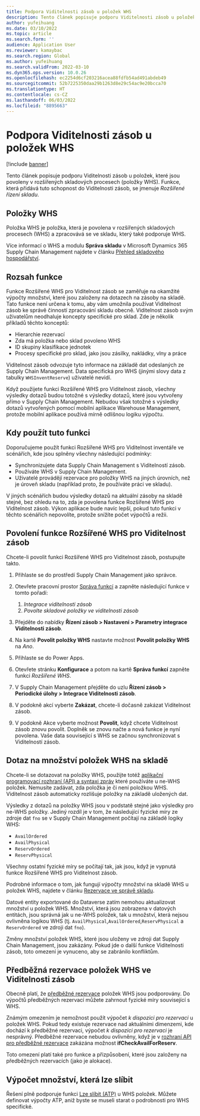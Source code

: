 ```yaml
---
title: Podpora Viditelnosti zásob u položek WHS
description: Tento článek popisuje podporu Viditelnosti zásob u položek, které jsou povoleny v rozšířených skladových procesech (položky WHS).
author: yufeihuang
ms.date: 03/10/2022
ms.topic: article
ms.search.form: ''
audience: Application User
ms.reviewer: kamaybac
ms.search.region: Global
ms.author: yufeihuang
ms.search.validFrom: 2022-03-10
ms.dyn365.ops.version: 10.0.26
ms.openlocfilehash: ec2254d6cf203216acea88fdfb54ad491abdeb49
ms.sourcegitcommit: 52b7225350daa29b1263d8e29c54ac9e20bcca70
ms.translationtype: HT
ms.contentlocale: cs-CZ
ms.lasthandoff: 06/03/2022
ms.locfileid: "8895663"
---
```

# <a name="inventory-visibility-support-for-whs-items"></a>Podpora Viditelnosti zásob u položek WHS

[!include [banner](../includes/banner.md)]

Tento článek popisuje podporu Viditelnosti zásob u položek, které jsou povoleny v rozšířených skladových procesech (položky WHS). Funkce, která přidává tuto schopnost do Viditelnosti zásob, se jmenuje *Rozšířené řízení skladu*.

## <a name="whs-items"></a>Položky WHS

Položka WHS je položka, která je povolena v rozšířených skladových procesech (WHS) a zpracovává se ve skladu, který také podporuje WHS.

Více informací o WHS a modulu **Správa skladu** v Microsoft Dynamics 365 Supply Chain Management najdete v článku [Přehled skladového hospodářství](../warehousing/warehouse-management-overview.md).

## <a name="scope-of-the-feature"></a>Rozsah funkce

Funkce Rozšířené WHS pro Viditelnost zásob se zaměřuje na okamžité výpočty množství, které jsou založeny na dotazech na zásoby na skladě. Tato funkce není určena k tomu, aby vám umožnila používat Viditelnost zásob ke správě činností zpracování skladu obecně. Viditelnost zásob svým uživatelům neodhaluje koncepty specifické pro sklad. Zde je několik příkladů těchto konceptů:

- Hierarchie rezervací
- Zda má položka nebo sklad povoleno WHS
- ID skupiny klasifikace jednotek
- Procesy specifické pro sklad, jako jsou zásilky, nakládky, vlny a práce

Viditelnost zásob odvozuje tyto informace na základě dat odeslaných ze Supply Chain Management. Data specifická pro WHS (jinými slovy data z tabulky `WHSInventReserve`) uživatelé nevidí.

Když použijete funkci Rozšířené WHS pro Viditelnost zásob, všechny výsledky dotazů budou totožné s výsledky dotazů, které jsou vytvořeny přímo v Supply Chain Management. Nebudou však totožné s výsledky dotazů vytvořených pomocí mobilní aplikace Warehouse Management, protože mobilní aplikace používá mírně odlišnou logiku výpočtu.

## <a name="when-to-use-the-feature"></a>Kdy použít tuto funkci

Doporučujeme použít funkci Rozšířené WHS pro Viditelnost inventáře ve scénářích, kde jsou splněny všechny následující podmínky:

- Synchronizujete data Supply Chain Management s Viditelností zásob.
- Používáte WHS v Supply Chain Management.
- Uživatelé provádějí rezervace pro položky WHS na jiných úrovních, než je úroveň skladu (například proto, že používáte práci ve skladu).

V jiných scénářích budou výsledky dotazů na aktuální zásoby na skladě stejné, bez ohledu na to, zda je povolena funkce Rozšířené WHS pro Viditelnost zásob. Výkon aplikace bude navíc lepší, pokud tuto funkci v těchto scénářích nepovolíte, protože snížíte počet výpočtů a režii.

## <a name="enable-the-advanced-whs-feature-for-inventory-visibility"></a>Povolení funkce Rozšířené WHS pro Viditelnost zásob

Chcete-li povolit funkci Rozšířené WHS pro Viditelnost zásob, postupujte takto.

1. Přihlaste se do prostředí Supply Chain Management jako správce.
1. Otevřete pracovní prostor [Správa funkcí](../../fin-ops-core/fin-ops/get-started/feature-management/feature-management-overview.md) a zapněte následující funkce v tomto pořadí:

    1. *Integrace viditelnosti zásob*
    1. *Povolte skladové položky ve viditelnosti zásob*

1. Přejděte do nabídky **Řízení zásob \> Nastavení \> Parametry integrace Viditelnosti zásob**.
1. Na kartě **Povolit položky WHS** nastavte možnost **Povolit položky WHS** na *Ano*.
1. Přihlaste se do Power Apps.
1. Otevřete stránku **Konfigurace** a potom na kartě **Správa funkcí** zapněte funkci *Rozšířené WHS*.
1. V Supply Chain Management přejděte do uzlu **Řízení zásob \> Periodické úlohy \> Integrace Viditelnosti zásob**.
1. V podokně akcí vyberte **Zakázat**, chcete-li dočasně zakázat Viditelnost zásob.
1. V podokně Akce vyberte možnost **Povolit**, když chcete Viditelnost zásob znovu povolit. Doplněk se znovu načte a nová funkce je nyní povolena. Vaše data související s WHS se začnou synchronizovat s Viditelností zásob.

## <a name="query-on-hand-quantities-of-whs-items"></a>Dotaz na množství položek WHS na skladě

Chcete-li se dotazovat na položky WHS, použijte totéž [aplikační programovací rozhraní (API) a syntaxi zpráv](inventory-visibility-api.md) které používáte u ne-WHS položek. Nemusíte zadávat, zda položka je či není položkou WHS. Viditelnost zásob automaticky rozlišuje položky na základě uložených dat.

Výsledky z dotazů na položky WHS jsou v podstatě stejné jako výsledky pro ne-WHS položky. Jediný rozdíl je v tom, že následující fyzické míry ze zdroje dat `fno` se v Supply Chain Management počítají na základě logiky WHS:

- `AvailOrdered`
- `AvailPhysical`
- `ReservOrdered`
- `ReservPhysical`

Všechny ostatní fyzické míry se počítají tak, jak jsou, když je vypnutá funkce Rozšířené WHS pro Viditelnost zásob.

Podrobné informace o tom, jak fungují výpočty množství na skladě WHS u položek WHS, najdete v článku [Rezervace ve správě skladu](https://www.microsoft.com/download/details.aspx?id=43284).

Datové entity exportované do Dataverse zatím nemohou aktualizovat množství u položek WHS. Množství, která jsou zobrazena v datových entitách, jsou správná jak u ne-WHS položek, tak u množství, která nejsou ovlivněna logikou WHS (tj. `AvailPhysical`,`AvailOrdered`,`ReservPhysical` a `ReservOrdered` ve zdroji dat `fno`).

Změny množství položek WHS, které jsou uloženy ve zdroji dat Supply Chain Management, jsou zakázány. Pokud jde o další funkce Viditelnosti zásob, toto omezení je vynuceno, aby se zabránilo konfliktům.

## <a name="soft-reservations-on-whs-items-in-inventory-visibility"></a>Předběžná rezervace položek WHS ve Viditelnosti zásob

Obecně platí, že [předběžné rezervace](inventory-visibility-reservations.md) položek WHS jsou podporovány. Do výpočtů předběžných rezervací můžete zahrnout fyzické míry související s WHS. 

Známým omezením je nemožnost použít výpočet *k dispozici pro rezervaci* u položek WHS. Pokud tedy existuje rezervace nad aktuálními dimenzemi, kde dochází k předběžné rezervaci, výpočet *k dispozici pro rezervaci* je nesprávný. Předběžné rezervace nebudou ovlivněny, když je v [rozhraní API pro předběžné rezervace](inventory-visibility-api.md#create-one-reservation-event) zakázána možnost **ifCheckAvailForReserv**.

Toto omezení platí také pro funkce a přizpůsobení, které jsou založeny na předběžných rezervacích (jako je alokace).

## <a name="calculate-available-to-promise-quantities"></a>Výpočet množství, která lze slíbit

Řešení plně podporuje funkci [Lze slíbit (ATP)](inventory-visibility-available-to-promise.md) u WHS položek. Můžete definovat výpočty ATP, aniž byste se museli starat o podrobnosti pro WHS specifické.
